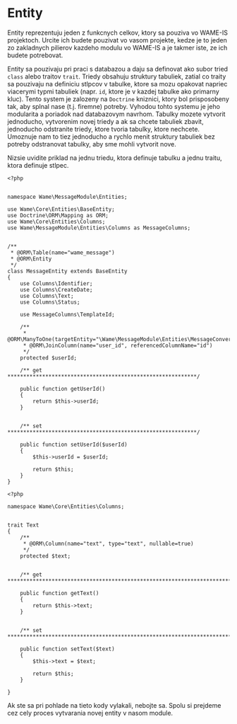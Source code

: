 # Entity

Entity reprezentuju jeden z funkcnych celkov, ktory sa pouziva vo WAME-IS projektoch. Urcite ich budete pouzivat vo vasom projekte, kedze je to jeden zo zakladnych pilierov kazdeho modulu vo 
WAME-IS a je takmer iste, ze ich budete potrebovat.

Entity sa pouzivaju pri praci s databazou a daju sa definovat ako subor tried `class` alebo traitov `trait`. Triedy obsahuju struktury tabuliek, zatial co traity sa pouzivaju na definiciu
stlpcov v tabulke, ktore sa mozu opakovat napriec viacerymi typmi tabuliek (napr. `id`, ktore je v kazdej tabulke ako primarny kluc). Tento system je zalozeny na `Doctrine` kniznici,
ktory bol prisposobeny tak, aby splnal nase (t.j. firemne) potreby. Vyhodou tohto systemu je jeho modularita a poriadok nad databazovym navrhom. Tabulky mozete vytvorit jednoducho, vytvorenim
novej triedy a ak sa chcete tabuliek zbavit, jednoducho odstranite triedy, ktore tvoria tabulky, ktore nechcete. Umoznuje nam to tiez jednoducho a rychlo menit struktury tabuliek bez
potreby odstranovat tabulky, aby sme mohli vytvorit nove.

Nizsie uvidite priklad na jednu triedu, ktora definuje tabulku a jednu traitu, ktora definuje stlpec.

```
<?php


namespace Wame\MessageModule\Entities;

use Wame\Core\Entities\BaseEntity;
use Doctrine\ORM\Mapping as ORM;
use Wame\Core\Entities\Columns;
use Wame\MessageModule\Entities\Columns as MessageColumns;


/**
 * @ORM\Table(name="wame_message")
 * @ORM\Entity
 */
class MessageEntity extends BaseEntity
{
    use Columns\Identifier;
    use Columns\CreateDate;
    use Columns\Text;
    use Columns\Status;

    use MessageColumns\TemplateId;

    /**
     * @ORM\ManyToOne(targetEntity="\Wame\MessageModule\Entities\MessageConversationUserEntity")
     * @ORM\JoinColumn(name="user_id", referencedColumnName="id")
     */
    protected $userId;

    /** get ************************************************************/

    public function getUserId()
    {
        return $this->userId;
    }


    /** set ************************************************************/

    public function setUserId($userId)
    {
        $this->userId = $userId;

        return $this;
    }
}
```

```
<?php

namespace Wame\Core\Entities\Columns;


trait Text
{
    /**
     * @ORM\Column(name="text", type="text", nullable=true)
     */
    protected $text;

	
	/** get ***********************************************************************************************************/

	public function getText()
	{
		return $this->text;
	}


	/** set ***********************************************************************************************************/

	public function setText($text)
	{
		$this->text = $text;
		
		return $this;
	}
	
}

```

Ak ste sa pri pohlade na tieto kody vylakali, nebojte sa. Spolu si prejdeme cez cely proces vytvarania novej entity v nasom module.